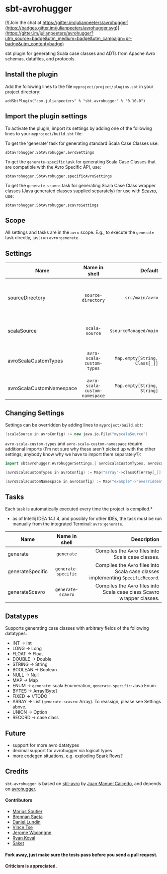 # sbt-avrohugger


[![Join the chat at https://gitter.im/julianpeeters/avrohugger](https://badges.gitter.im/julianpeeters/avrohugger.svg)](https://gitter.im/julianpeeters/avrohugger?utm_source=badge&utm_medium=badge&utm_campaign=pr-badge&utm_content=badge)


sbt plugin for generating Scala case classes and ADTs from Apache Avro schemas, datafiles, and protocols.


Install the plugin
------------------

Add the following lines to the file ``myproject/project/plugins.sbt`` in your
project directory:

    addSbtPlugin("com.julianpeeters" % "sbt-avrohugger" % "0.10.0")


Import the plugin settings
--------------------------

To activate the plugin, import its settings by adding one of the following lines to
your ``myproject/build.sbt`` file:


To get the 'generate' task for generating standard Scala Case Classes use:

    sbtavrohugger.SbtAvrohugger.avroSettings


To get the `generate-specific` task for generating Scala Case Classes that are compatible with the Avro Specific API, use:

    sbtavrohugger.SbtAvrohugger.specificAvroSettings



To get the `generate-scavro` task for generating Scala Case Class wrapper classes (Java generated classes supplied separately) for use with [Scavro](https://github.com/oedura/scavro), use:

    sbtavrohugger.SbtAvrohugger.scavroSettings


Scope
-----
All settings and tasks are in the ``avro`` scope. E.g., to execute the
``generate`` task directly, just run ``avro:generate``.


Settings
--------

| Name          | Name in shell | Default  | Description  |
| ------------- |:-------------:| -----:| -----:|
| sourceDirectory      | ``source-directory``  | ``src/main/avro`` | Path containing ``*.avsc``, ``*.avdl``, and/or ``*.avro`` files. |
| scalaSource          | ``scala-source``      |   ``$sourceManaged/main`` |   Path for the generated ``*.scala`` or ``*.java``  files. |
| avroScalaCustomTypes      | ``avro-scala-custom-types`` |   ``Map.empty[String, Class[_]]`` | Map for reassigning `array` to `Array`, `List`, or `Seq`. |
| avroScalaCustomNamespace | ``avro-scala-custom-namespace`` |   ``Map.empty[String, String]`` | Map for reassigning namespaces. |

Changing Settings
-----------------

Settings can be overridden by adding lines to ``myproject/build.sbt``:

```scala    
(scalaSource in avroConfig) := new java.io.File("myscalaSource")

```


`avro-scala-custom-types` and `avro-scala-custom-namespace` require additional imports (I'm not sure why these aren't picked up with the other settings, anybody know why we have to import them separately?):

```scala
import sbtavrohugger.AvrohuggerSettings.{ avroScalaCustomTypes, avroScalaCustomNamespace }

(avroScalaCustomTypes in avroConfig) := Map("array"->classOf[Array[_]])

(avroScalaCustomNamespace in avroConfig) := Map("example"->"overridden")
```

Tasks
-----
Each task is automatically executed every time the project is compiled.*
* as of Intellij IDEA 14.1.4, and possibly for other IDEs, the task must be run manually from the integrated Terminal:  ``avro:generate``.


| Name          | Name in shell | Description  |
| ------------- |:-------------:| -----:|
| generate      | ``generate`` | Compiles the Avro files into Scala case classes. |
| generateSpecific      | ``generate-specific``      |   Compiles the Avro files into Scala case classes implementing `SpecificRecord`. |
| generateScavro      | ``generate-scavro``      |   Compiles the Avro files into Scala case class Scavro wrapper classes. |






Datatypes
---------
Supports generating case classes with arbitrary fields of the following datatypes:


* INT &rarr; Int
* LONG &rarr; Long
* FLOAT &rarr; Float
* DOUBLE &rarr; Double
* STRING &rarr; String
* BOOLEAN &rarr; Boolean
* NULL &rarr; Null
* MAP &rarr; Map
* ENUM &rarr; `generate`: scala.Enumeration, `generate-specific`: Java Enum
* BYTES &rarr; Array[Byte]
* FIXED &rarr; //TODO
* ARRAY &rarr; List (`generate-scavro`: Array). To reassign, please see Settings above.
* UNION &rarr; Option
* RECORD &rarr; case class



Future
------
* support for more avro datatypes
* decimal support for avrohugger via logical types
* more codegen situations, e.g. exploding Spark Rows?

Credits
-------

`sbt-avrohugger` is based on [sbt-avro](https://github.com/cavorite/sbt-avro) by [Juan Manuel Caicedo](http://cavorite.com/), and depends on [avrohugger](https://github.com/julianpeeters/avrohugger).

#### Contributors

- [Marius Soutier](https://github.com/mariussoutier)
- [Brennan Saeta](https://github.com/saeta)
- [Daniel Lundin](https://github.com/dln)
- [Vince Tse](https://github.com/vtonehundred)
- [Jerome Wacongne](https://github.com/ch4mpy)
- [Ryan Koval](http://github.ryankoval.com)
- [Saket](https://github.com/skate056)

#### Fork away, just make sure the tests pass before you send a pull request.


#### Criticism is appreciated.
